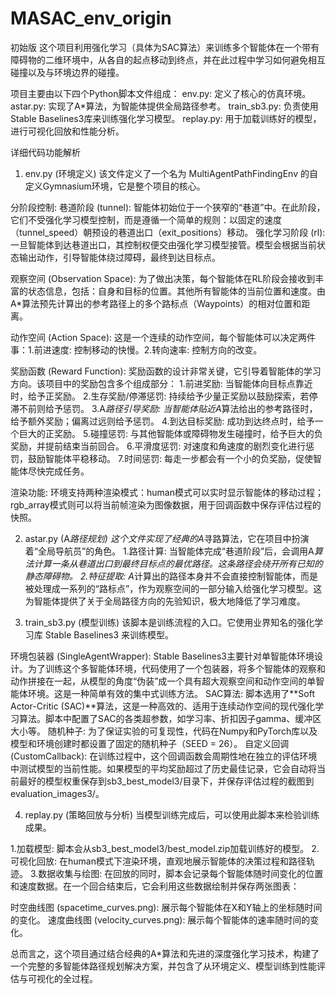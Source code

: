# MASAC_env_origin
初始版
这个项目利用强化学习（具体为SAC算法）来训练多个智能体在一个带有障碍物的二维环境中，从各自的起点移动到终点，并在此过程中学习如何避免相互碰撞以及与环境边界的碰撞。

项目主要由以下四个Python脚本文件组成：
env.py: 定义了核心的仿真环境。
astar.py: 实现了A*算法，为智能体提供全局路径参考。
train_sb3.py: 负责使用Stable Baselines3库来训练强化学习模型。
replay.py: 用于加载训练好的模型，进行可视化回放和性能分析。

详细代码功能解析
1. env.py (环境定义)
该文件定义了一个名为 MultiAgentPathFindingEnv 的自定义Gymnasium环境，它是整个项目的核心。

分阶段控制:
巷道阶段 (tunnel): 智能体初始位于一个狭窄的“巷道”中。在此阶段，它们不受强化学习模型控制，而是遵循一个简单的规则：以固定的速度（tunnel_speed）朝预设的巷道出口（exit_positions）移动。
强化学习阶段 (rl): 一旦智能体到达巷道出口，其控制权便交由强化学习模型接管。模型会根据当前状态输出动作，引导智能体绕过障碍，最终到达目标点。

观察空间 (Observation Space):
为了做出决策，每个智能体在RL阶段会接收到丰富的状态信息，包括：自身和目标的位置。其他所有智能体的当前位置和速度。由A*算法预先计算出的参考路径上的多个路标点（Waypoints）的相对位置和距离。

动作空间 (Action Space):
这是一个连续的动作空间，每个智能体可以决定两件事：1.前进速度: 控制移动的快慢。2.转向速率: 控制方向的改变。

奖励函数 (Reward Function):
奖励函数的设计非常关键，它引导着智能体的学习方向。该项目中的奖励包含多个组成部分：
1.前进奖励: 当智能体向目标点靠近时，给予正奖励。
2.生存奖励/停滞惩罚: 持续给予少量正奖励以鼓励探索，若停滞不前则给予惩罚。
3.A*路径引导奖励: 当智能体贴近A*算法给出的参考路径时，给予额外奖励；偏离过远则给予惩罚。
4.到达目标奖励: 成功到达终点时，给予一个巨大的正奖励。
5.碰撞惩罚: 与其他智能体或障碍物发生碰撞时，给予巨大的负奖励，并提前结束当前回合。
6.平滑度惩罚: 对速度和角速度的剧烈变化进行惩罚，鼓励智能体平稳移动。
7.时间惩罚: 每走一步都会有一个小的负奖励，促使智能体尽快完成任务。

渲染功能:
环境支持两种渲染模式：human模式可以实时显示智能体的移动过程；rgb_array模式则可以将当前帧渲染为图像数据，用于回调函数中保存评估过程的快照。

2. astar.py (A*路径规划)
这个文件实现了经典的A*寻路算法，它在项目中扮演着“全局导航员”的角色。
1.路径计算: 当智能体完成“巷道阶段”后，会调用A*算法计算一条从巷道出口到最终目标点的最优路径。这条路径会绕开所有已知的静态障碍物。
2.特征提取: A*计算出的路径本身并不会直接控制智能体，而是被处理成一系列的“路标点”，作为观察空间的一部分输入给强化学习模型。这为智能体提供了关于全局路径方向的先验知识，极大地降低了学习难度。

3. train_sb3.py (模型训练)
该脚本是训练流程的入口。它使用业界知名的强化学习库 Stable Baselines3 来训练模型。

环境包装器 (SingleAgentWrapper): Stable Baselines3主要针对单智能体环境设计。为了训练这个多智能体环境，代码使用了一个包装器，将多个智能体的观察和动作拼接在一起，从模型的角度“伪装”成一个具有超大观察空间和动作空间的单智能体环境。这是一种简单有效的集中式训练方法。
SAC算法: 脚本选用了**Soft Actor-Critic (SAC)**算法，这是一种高效的、适用于连续动作空间的现代强化学习算法。脚本中配置了SAC的各类超参数，如学习率、折扣因子gamma、缓冲区大小等。
随机种子: 为了保证实验的可复现性，代码在Numpy和PyTorch库以及模型和环境创建时都设置了固定的随机种子（SEED = 26）。
自定义回调 (CustomCallback): 在训练过程中，这个回调函数会周期性地在独立的评估环境中测试模型的当前性能。如果模型的平均奖励超过了历史最佳记录，它会自动将当前最好的模型权重保存到sb3_best_model3/目录下，并保存评估过程的截图到evaluation_images3/。

4. replay.py (策略回放与分析)
当模型训练完成后，可以使用此脚本来检验训练成果。

1.加载模型: 脚本会从sb3_best_model3/best_model.zip加载训练好的模型。
2.可视化回放: 在human模式下渲染环境，直观地展示智能体的决策过程和路径轨迹。
3.数据收集与绘图: 在回放的同时，脚本会记录每个智能体随时间变化的位置和速度数据。在一个回合结束后，它会利用这些数据绘制并保存两张图表：

时空曲线图 (spacetime_curves.png): 展示每个智能体在X和Y轴上的坐标随时间的变化。
速度曲线图 (velocity_curves.png): 展示每个智能体的速率随时间的变化。

总而言之，这个项目通过结合经典的A*算法和先进的深度强化学习技术，构建了一个完整的多智能体路径规划解决方案，并包含了从环境定义、模型训练到性能评估与可视化的全过程。
